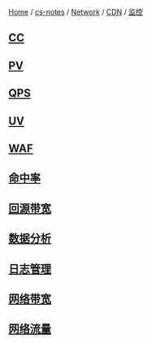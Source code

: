 [Home](https://mengxianbin.github.io) /
[cs-notes](https://mengxianbin.github.io/cs-notes/site) /
[Network](https://mengxianbin.github.io/cs-notes/site/Network) /
[CDN](https://mengxianbin.github.io/cs-notes/site/Network/CDN) /
[监控](https://mengxianbin.github.io/cs-notes/site/Network/CDN/%E7%9B%91%E6%8E%A7)

## [CC](https://mengxianbin.github.io/cs-notes/site/Network/CDN/%E7%9B%91%E6%8E%A7/CC)

## [PV](https://mengxianbin.github.io/cs-notes/site/Network/CDN/%E7%9B%91%E6%8E%A7/PV)

## [QPS](https://mengxianbin.github.io/cs-notes/site/Network/CDN/%E7%9B%91%E6%8E%A7/QPS)

## [UV](https://mengxianbin.github.io/cs-notes/site/Network/CDN/%E7%9B%91%E6%8E%A7/UV)

## [WAF](https://mengxianbin.github.io/cs-notes/site/Network/CDN/%E7%9B%91%E6%8E%A7/WAF)

## [命中率](https://mengxianbin.github.io/cs-notes/site/Network/CDN/%E7%9B%91%E6%8E%A7/%E5%91%BD%E4%B8%AD%E7%8E%87)

## [回源带宽](https://mengxianbin.github.io/cs-notes/site/Network/CDN/%E7%9B%91%E6%8E%A7/%E5%9B%9E%E6%BA%90%E5%B8%A6%E5%AE%BD)

## [数据分析](https://mengxianbin.github.io/cs-notes/site/Network/CDN/%E7%9B%91%E6%8E%A7/%E6%95%B0%E6%8D%AE%E5%88%86%E6%9E%90)

## [日志管理](https://mengxianbin.github.io/cs-notes/site/Network/CDN/%E7%9B%91%E6%8E%A7/%E6%97%A5%E5%BF%97%E7%AE%A1%E7%90%86)

## [网络带宽](https://mengxianbin.github.io/cs-notes/site/Network/CDN/%E7%9B%91%E6%8E%A7/%E7%BD%91%E7%BB%9C%E5%B8%A6%E5%AE%BD)

## [网络流量](https://mengxianbin.github.io/cs-notes/site/Network/CDN/%E7%9B%91%E6%8E%A7/%E7%BD%91%E7%BB%9C%E6%B5%81%E9%87%8F)
